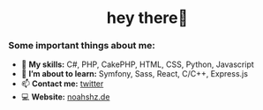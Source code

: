 <!--**noahshz/noahshz** is a ✨ _special_ ✨ repository because its `README.md` (this file) appears on your GitHub profile.-->

<h1 align="center">hey there🦦</h1>

### Some important things about me:

- 🌱 **My skills:** C#, PHP, CakePHP, HTML, CSS, Python, Javascript
- 🔭 **I’m about to learn:** Symfony, Sass, React, C/C++, Express.js
- 📫 **Contact me:** [twitter](https://twitter.com/noahshz)
- 💻 **Website:** [noahshz.de](https://noahshz.de)
